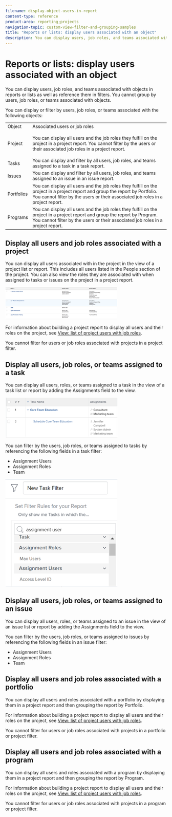 ```yaml
---
filename: display-object-users-in-report
content-type: reference
product-area: reporting;projects
navigation-topic: custom-view-filter-and-grouping-samples
title: "Reports or lists: display users associated with an object"
description: You can display users, job roles, and teams associated with objects in reports or lists as well as reference them in filters. You cannot group by users, job roles, or teams associated with objects.
---
```


# Reports or lists: display users associated with an object

You can display users, job roles, and teams associated with objects in reports or lists as well as reference them in filters. You cannot group by users, job roles, or teams associated with objects.

You can display or filter by users, job roles, or teams associated with the following objects:

<table cellspacing="0"> 
 <col> 
 <col> 
 <tbody> 
  <tr> 
   <td role="rowheader">Object</td> 
   <td>Associated users or job roles</td> 
  </tr> 
  <tr> 
   <td role="rowheader">Project</td> 
   <td> <p>You can display all users and the job roles they fulfill on the project in a project report. You cannot filter by the users or their associated job roles in a project report. </p> </td> 
  </tr> 
  <tr> 
   <td role="rowheader">Tasks</td> 
   <td>You can display and filter by all users, job roles, and teams assigned to a task in a task report.</td> 
  </tr> 
  <tr> 
   <td role="rowheader">Issues</td> 
   <td>You can display and filter by all users, job roles, and teams assigned to an issue in an issue report.</td> 
  </tr> 
  <tr> 
   <td role="rowheader">Portfolios</td> 
   <td>You can display all users and the job roles they fulfill on the project in a project report and group the report by Portfolio. You cannot filter by the users or their associated job roles in a project report.</td> 
  </tr> 
  <tr> 
   <td role="rowheader">Programs</td> 
   <td>You can display all users and the job roles they fulfill on the project in a project report and group the report by Program. You cannot filter by the users or their associated job roles in a project report.</td> 
  </tr> 
 </tbody> 
</table>

## Display all users and job roles associated with a project

You can display all users associated with in the project in the view of a project list or report. This includes all users listed in the People section of the project. You can also view the roles they are associated with when assigned to tasks or issues on the project in a project report.

![](assets/project-with-user-and-role-information-report-350x100.png)

For information about building a project report to display all users and their roles on the project, see [View: list of project users with job roles](../../../reports-and-dashboards/reports/custom-view-filter-grouping-samples/view-project-user-list.md).

You cannot filter for users or job roles associated with projects in a project filter.

## Display all users, job roles, or teams assigned to a task

You can display all users, roles, or teams assigned to a task in the view of a task list or report by adding the Assignments field to the view.

![](assets/assignments-field-task-view-350x124.png)

You can filter by the users, job roles, or teams assigned to tasks by referencing the following fields in a task filter:

* Assignment Users 
* Assignment Roles
* Team

![](assets/assignment-users-roles-task-filter-350x334.png)

## Display all users, job roles, or teams assigned to an issue

You can display all users, roles, or teams assigned to an issue in the view of an issue list or report by adding the Assignments field to the view.

You can filter by the users, job roles, or teams assigned to issues by referencing the following fields in an issue filter:

* Assignment Users 
* Assignment Roles
* Team

## Display all users and job roles associated with a portfolio

You can display all users and roles associated with a portfolio by displaying them in a project report and then grouping the report by Portfolio.

For information about building a project report to display all users and their roles on the project, see [View: list of project users with job roles](../../../reports-and-dashboards/reports/custom-view-filter-grouping-samples/view-project-user-list.md).

You cannot filter for users or job roles associated with projects in a portfolio or project filter.

## Display all users and job roles associated with a program

You can display all users and roles associated with a program by displaying them in a project report and then grouping the report by Program.

For information about building a project report to display all users and their roles on the project, see [View: list of project users with job roles](../../../reports-and-dashboards/reports/custom-view-filter-grouping-samples/view-project-user-list.md).

You cannot filter for users or job roles associated with projects in a program or project filter. 
